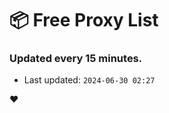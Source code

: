# :package: Free Proxy List
### Updated every 15 minutes.

- Last updated: `2024-06-30 02:27`

:heart:
